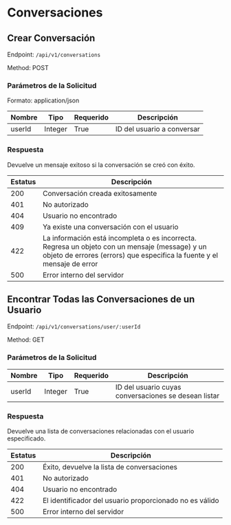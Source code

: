 # Conversaciones

## Crear Conversación

Endpoint: `/api/v1/conversations`

Method: POST

### Parámetros de la Solicitud

Formato: application/json

| Nombre | Tipo   | Requerido | Descripción                 |
| ------ | ------ | --------- | --------------------------- |
| userId | Integer | True      | ID del usuario a conversar  |

### Respuesta

Devuelve un mensaje exitoso si la conversación se creó con éxito.

| Estatus | Descripción                              |
| ------- | ---------------------------------------- |
| 200     | Conversación creada exitosamente         |
| 401     | No autorizado                            |
| 404     | Usuario no encontrado                    |
| 409     | Ya existe una conversación con el usuario |
| 422     | La información está incompleta o es incorrecta. Regresa un objeto con un mensaje (message) y un objeto de errores (errors) que especifica la fuente y el mensaje de error |
| 500     | Error interno del servidor               |

## Encontrar Todas las Conversaciones de un Usuario

Endpoint: `/api/v1/conversations/user/:userId`

Method: GET

### Parámetros de la Solicitud

| Nombre | Tipo   | Requerido | Descripción                 |
| ------ | ------ | --------- | --------------------------- |
| userId | Integer | True      | ID del usuario cuyas conversaciones se desean listar |

### Respuesta

Devuelve una lista de conversaciones relacionadas con el usuario especificado.

| Estatus | Descripción                              |
| ------- | ---------------------------------------- |
| 200     | Éxito, devuelve la lista de conversaciones |
| 401     | No autorizado                            |
| 404     | Usuario no encontrado                    |
| 422     | El identificador del usuario proporcionado no es válido |
| 500     | Error interno del servidor               |

